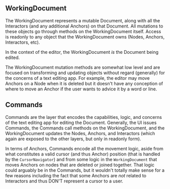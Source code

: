 
## WorkingDocument

The WorkingDocument represents a mutable Document, along with all the
Interactors (and any additional Anchors) on that Document. All mutations to
these objects go through methods on the WorkingDocument itself. Access is
readonly to any object that the WorkingDocument owns (Nodes, Anchors,
Interactors, etc).

In the context of the editor, the WorkingDocument _is_ the Document being
edited.

The WorkingDocument mutation methods are somewhat low level and are focused on
transforming and updating objects without regard (generally) for the
concerns of a text editing app. For example, the editor may move Anchors
on a Node when it is deleted but it doesn't have any conception of where
to move an Anchor if the user wants to advice it by a word or line.

## Commands

Commands are the layer that encodes the capabilities, logic, and concerns of the
text editing app for editing the Document. Generally, the UI issues Commands,
the Commands call methods on the WorkingDocument, and the WorkingDocument 
updates the Nodes, Anchors, and Interactors (which again are exposed to the
other layers, but only in readonly form).

In terms of Anchors, Commands encode all the movement logic, aside from what 
constitutes a valid cursor (and thus Anchor) position (that is handled by the
`CursorNavigator`) and from some logic in the `WorkingDocument` that moves
Anchors on nodes that are deleted or joined together. That logic could arguably
be in the Commands, but it wouldn't totally make sense for a few reasons
including the fact that some Anchors are _not_ related to Interactors and thus
DON'T represent a cursor to a user.